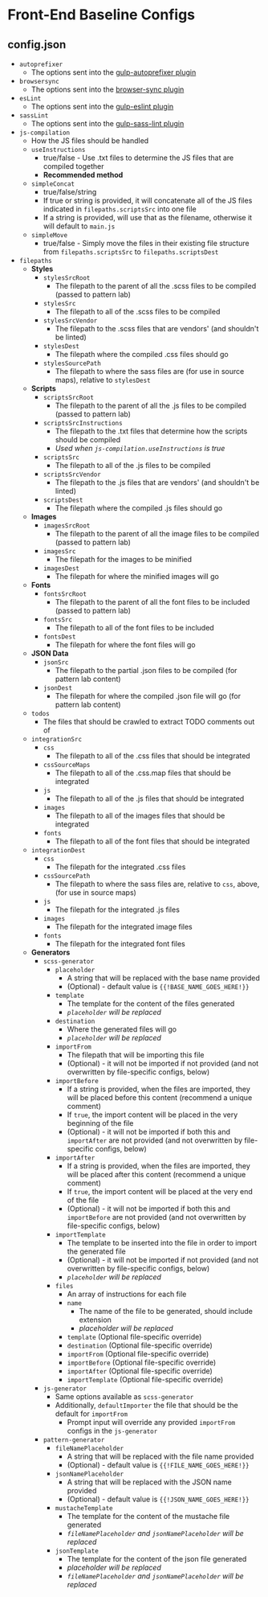 # Front-End Baseline Configs

## config.json

*  `autoprefixer`
    *  The options sent into the [gulp-autoprefixer plugin](https://www.npmjs.com/package/gulp-autoprefixer)
*  `browsersync`
    *  The options sent into the [browser-sync plugin](https://www.npmjs.com/package/browser-sync)
*  `esLint`
    *  The options sent into the [gulp-eslint plugin](https://www.npmjs.com/package/gulp-eslint)
*  `sassLint`
    *  The options sent into the [gulp-sass-lint plugin](https://www.npmjs.com/package/gulp-sass-lint)
* `js-compilation`
    *  How the JS files should be handled
    *  `useInstructions`
        *  true/false - Use .txt files to determine the JS files that are compiled together
        * **Recommended method**
    *  `simpleConcat`
        * true/false/string 
        * If true or string is provided, it will concatenate all of the JS files indicated in `filepaths.scriptsSrc` into one file
        * If a string is provided, will use that as the filename, otherwise it will default to `main.js`
    *  `simpleMove`
        * true/false - Simply move the files in their existing file structure from `filepaths.scriptsSrc` to `filepaths.scriptsDest`
*  `filepaths`
    *  **Styles**
        *  `stylesSrcRoot`
            *  The filepath to the parent of all the .scss files to be compiled (passed to pattern lab)
        *  `stylesSrc`
            *  The filepath to all of the .scss files to be compiled 
        *  `stylesSrcVendor`
            *  The filepath to the .scss files that are vendors' (and shouldn't be linted)
        *  `stylesDest`
            *  The filepath where the compiled .css files should go
        *  `stylesSourcePath`
            *  The filepath to where the sass files are (for use in source maps), relative to `stylesDest`
    *  **Scripts**
        *  `scriptsSrcRoot`
            *  The filepath to the parent of all the .js files to be compiled (passed to pattern lab)
        *  `scriptsSrcInstructions`
            *  The filepath to the .txt files that determine how the scripts should be compiled
            *  *Used when `js-compilation.useInstructions` is true*
        *  `scriptsSrc`
            *  The filepath to all of the .js files to be compiled
        *  `scriptsSrcVendor`
            *  The filepath to the .js files that are vendors' (and shouldn't be linted)
        *  `scriptsDest`
            *  The filepath where the compiled .js files should go
    *  **Images**
        *  `imagesSrcRoot`
            *  The filepath to the parent of all the image files to be compiled (passed to pattern lab)
        *  `imagesSrc`
            *  The filepath for the images to be minified
        *  `imagesDest`
            *  The filepath for where the minified images will go
    * **Fonts**
        *  `fontsSrcRoot`
            *  The filepath to the parent of all the font files to be included (passed to pattern lab)
        *  `fontsSrc`
            *  The filepath to all of the font files to be included
        *  `fontsDest`
            *  The filepath for where the font files will go
    * **JSON Data**
        *  `jsonSrc`
            *  The filepath to the partial .json files to be compiled (for pattern lab content)
        *  `jsonDest`
            *  The filepath for where the compiled .json file will go (for pattern lab content)
    *  `todos`
        *  The files that should be crawled to extract TODO comments out of
    *  `integrationSrc`
        *  `css`
            *  The filepath to all of the .css files that should be integrated
        *  `cssSourceMaps`
            *  The filepath to all of the .css.map files that should be integrated
        *  `js`
            *  The filepath to all of the .js files that should be integrated
        *  `images`
            *  The filepath to all of the images files that should be integrated
        *  `fonts`
            *  The filepath to all of the font files that should be integrated
    *  `integrationDest`
        *  `css`
            *  The filepath for the integrated .css files
        *  `cssSourcePath`
            *  The filepath to where the sass files are, relative to `css`, above, (for use in source maps)
        *  `js`
            *  The filepath for the integrated .js files
        *  `images`
            *  The filepath for the integrated image files
        *  `fonts`
            *  The filepath for the integrated font files
    *  **Generators**
        *  `scss-generator`
            *  `placeholder`
                *  A string that will be replaced with the base name provided
                *  (Optional) - default value is `{{!BASE_NAME_GOES_HERE!}}`
            *  `template`
                *  The template for the content of the files generated
                *  *`placeholder` will be replaced*
            *  `destination`
                *  Where the generated files will go
                *  *`placeholder` will be replaced*
            *  `importFrom`
                *  The filepath that will be importing this file
                *  (Optional) - it will not be imported if not provided (and not overwritten by file-specific configs, below)
            *  `importBefore`
                *  If a string is provided, when the files are imported, they will be placed before this content (recommend a unique comment)
                *  If `true`, the import content will be placed in the very beginning of the file
                *  (Optional) - it will not be imported if both this and `importAfter` are not provided (and not overwritten by file-specific configs, below)
            *  `importAfter`
                *  If a string is provided, when the files are imported, they will be placed after this content (recommend a unique comment)
                *  If `true`, the import content will be placed at the very end of the file
                *  (Optional) - it will not be imported if both this and `importBefore` are not provided (and not overwritten by file-specific configs, below)
            *  `importTemplate`
                *  The template to be inserted into the file in order to import the generated file 
                *  (Optional) - it will not be imported if not provided (and not overwritten by file-specific configs, below)
                *  *`placeholder` will be replaced*
            *  `files`
                *  An array of instructions for each file
                *  `name`
                    *  The name of the file to be generated, should include extension
                    *  *placeholder will be replaced*
                *  `template` (Optional file-specific override)
                *  `destination` (Optional file-specific override)
                *  `importFrom` (Optional file-specific override)
                *  `importBefore` (Optional file-specific override)
                *  `importAfter` (Optional file-specific override)
                *  `importTemplate` (Optional file-specific override)
        *  `js-generator`
            *  Same options available as `scss-generator`
            *  Additionally, `defaultImporter` the file that should be the default for `importFrom`
                *  Prompt input will override any provided `importFrom` configs in the `js-generator`
        *  `pattern-generator`
            *  `fileNamePlaceholder`
                *  A string that will be replaced with the file name provided
                *  (Optional) - default value is `{{!FILE_NAME_GOES_HERE!}}`
            *  `jsonNamePlaceholder`
                *  A string that will be replaced with the JSON name provided
                *  (Optional) - default value is `{{!JSON_NAME_GOES_HERE!}}`
            * `mustacheTemplate`
                *  The template for the content of the mustache file generated
                *  *`fileNamePlaceholder` and `jsonNamePlaceholder` will be replaced*
            *  `jsonTemplate`
                *  The template for the content of the json file generated
                *  *placeholder will be replaced*
                *  *`fileNamePlaceholder` and `jsonNamePlaceholder` will be replaced*
